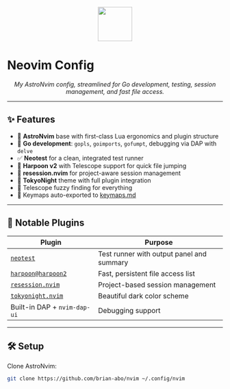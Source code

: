 <p align="center">
  <img src="https://raw.githubusercontent.com/AstroNvim/AstroNvim/main/assets/logo.svg" height="80"/>
</p>

# Neovim Config

<p align="center"><i>My AstroNvim config, streamlined for Go development, testing, session management, and fast file access.</i></p>

---

## ✨ Features

- 🧠 **AstroNvim** base with first-class Lua ergonomics and plugin structure
- 🦫 **Go development**: `gopls`, `goimports`, `gofumpt`, debugging via DAP with `delve`
- ✅ **Neotest** for a clean, integrated test runner
- 📁 **Harpoon v2** with Telescope support for quick file jumping
- 💾 **resession.nvim** for project-aware session management
- 🌌 **TokyoNight** theme with full plugin integration
- 🔎 Telescope fuzzy finding for everything
- 🔑 Keymaps auto-exported to [keymaps.md](./keymaps.md)

---

## 🔌 Notable Plugins

| Plugin                             | Purpose                                  |
|------------------------------------|------------------------------------------|
| [`neotest`](https://github.com/nvim-neotest/neotest) | Test runner with output panel and summary |
| [`harpoon@harpoon2`](https://github.com/ThePrimeagen/harpoon/tree/harpoon2) | Fast, persistent file access list         |
| [`resession.nvim`](https://github.com/stevearc/resession.nvim) | Project-based session management          |
| [`tokyonight.nvim`](https://github.com/folke/tokyonight.nvim) | Beautiful dark color scheme               |
| Built-in DAP + `nvim-dap-ui`       | Debugging support                         |

---

## 🛠 Setup

Clone AstroNvim:

```bash
git clone https://github.com/brian-abo/nvim ~/.config/nvim

